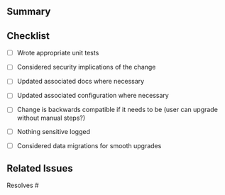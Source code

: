 ## Summary

<!-- Include a summary of the change and/or why it's necessary. -->

## Checklist

<!-- 
Checklists help us remember things. Change [ ] to [x] to show completion.
-->

- [ ] Wrote appropriate unit tests
- [ ] Considered security implications of the change
- [ ] Updated associated docs where necessary
- [ ] Updated associated configuration where necessary
- [ ] Change is backwards compatible if it needs to be (user can upgrade without manual steps?)
- [ ] Nothing sensitive logged
- [ ] Considered data migrations for smooth upgrades


## Related Issues

<!--
Link any related issues. Each issue should be on
its own line. For example:

Resolves #1234
Resolves #4321
-->

Resolves #
